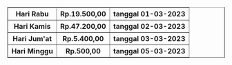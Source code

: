 <!DOCTYPE html>
<html>
<head>

<title>Tugas</title>
</head>
<body>
<table border="1">
<tr>
    <th>Hari Rabu</th>
    <th>Rp.19.500,00</th>
    <th>tanggal 01-03-2023</th>
</tr>
<tr>
    <th>Hari Kamis</th>
    <th>Rp.47.200,00</th>
    <th>tanggal 02-03-2023</th>
</tr>
<tr>
    <th>Hari Jum'at</th>
    <th>Rp.5.400,00</th>
    <th>tanggal 03-03-2023</th>
</tr>
<tr>
    <th>Hari Minggu</th>
    <th>Rp.500,00</th>
    <th>tanggal 05-03-2023
</tr>
<tr>




